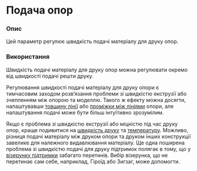 Подача опор
====

### **Опис**

Цей параметр регулює швидкість подачі матеріалу для друку опор.

### **Використання**

Швидкість подачі матеріалу для друку опор можна регулювати окремо від швидкості подачі решти друку.

Регулювання швидкості подачі матеріалу для друку опори є тимчасовим заходом розвʼязання проблеми зі швидкістю екструзії або зчепленням між опорою та моделлю. Такого ж ефекту можна досягти, налаштувавши [товщину лінії](../resolution/support_line_width.md) або [проміжки між лініями](../support/support_line_distance.md) опори, але налаштування подачі може бути більш інтуїтивно зрозумілим.

Якщо є проблема зі швидкістю екструзії або міцністю під час друку опор, краще подивитися на [швидкість друку](../speed/speed_support.md) та [температуру](../heating_and_cooling/material_print_temperature.md). Можливо, різниця подачі матеріалу між друком опори та друком інших конструкції завелике для належного видавлювання матеріалу. Ще одна поширена проблема зі швидкістю подачі для друку підтримок полягає в тому, що у [візерунку підтримки](../support/support_pattern.md) забагато перетинів. Вибір візерунка, що не перетинає сам себе, наприклад, Гіроїд або Зигзаг, може допомогти.

